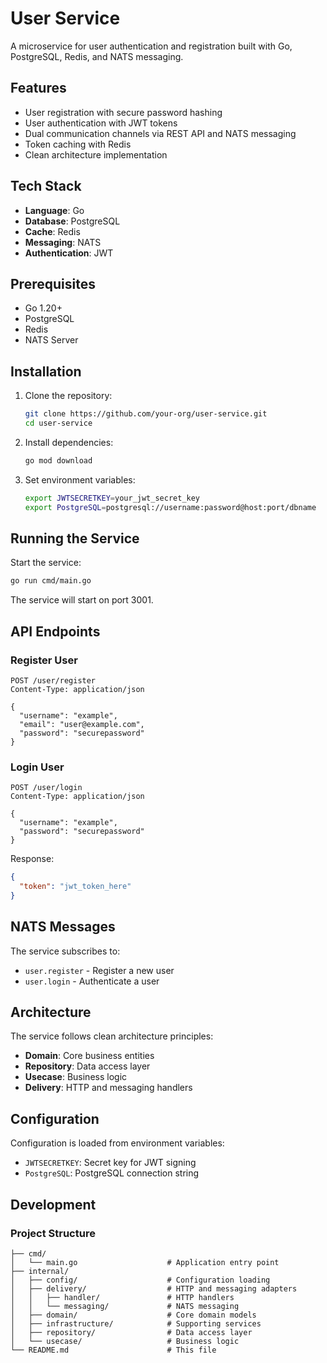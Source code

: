 # User Service

A microservice for user authentication and registration built with Go, PostgreSQL, Redis, and NATS messaging.

## Features

- User registration with secure password hashing
- User authentication with JWT tokens
- Dual communication channels via REST API and NATS messaging
- Token caching with Redis
- Clean architecture implementation

## Tech Stack

- **Language**: Go
- **Database**: PostgreSQL
- **Cache**: Redis
- **Messaging**: NATS
- **Authentication**: JWT

## Prerequisites

- Go 1.20+
- PostgreSQL
- Redis
- NATS Server

## Installation

1. Clone the repository:
   ```bash
   git clone https://github.com/your-org/user-service.git
   cd user-service
   ```

2. Install dependencies:
   ```bash
   go mod download
   ```

3. Set environment variables:
   ```bash
   export JWTSECRETKEY=your_jwt_secret_key
   export PostgreSQL=postgresql://username:password@host:port/dbname
   ```

## Running the Service

Start the service:
```bash
go run cmd/main.go
```

The service will start on port 3001.

## API Endpoints

### Register User
```
POST /user/register
Content-Type: application/json

{
  "username": "example",
  "email": "user@example.com",
  "password": "securepassword"
}
```

### Login User
```
POST /user/login
Content-Type: application/json

{
  "username": "example",
  "password": "securepassword"
}
```

Response:
```json
{
  "token": "jwt_token_here"
}
```

## NATS Messages

The service subscribes to:

- `user.register` - Register a new user
- `user.login` - Authenticate a user

## Architecture

The service follows clean architecture principles:
- **Domain**: Core business entities
- **Repository**: Data access layer
- **Usecase**: Business logic
- **Delivery**: HTTP and messaging handlers

## Configuration

Configuration is loaded from environment variables:
- `JWTSECRETKEY`: Secret key for JWT signing
- `PostgreSQL`: PostgreSQL connection string

## Development

### Project Structure
```
├── cmd/
│   └── main.go                    # Application entry point
├── internal/
│   ├── config/                    # Configuration loading
│   ├── delivery/                  # HTTP and messaging adapters
│   │   ├── handler/               # HTTP handlers
│   │   └── messaging/             # NATS messaging
│   ├── domain/                    # Core domain models
│   ├── infrastructure/            # Supporting services
│   ├── repository/                # Data access layer
│   └── usecase/                   # Business logic
└── README.md                      # This file
```